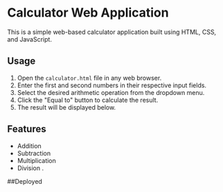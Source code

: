 # Calculator Web Application

This is a simple web-based calculator application built using HTML, CSS, and JavaScript.

## Usage

1. Open the `calculator.html` file in any web browser.
2. Enter the first and second numbers in their respective input fields.
3. Select the desired arithmetic operation from the dropdown menu.
4. Click the "Equal to" button to calculate the result.
5. The result will be displayed below.

## Features

- Addition
- Subtraction
- Multiplication
- Division
.

##Deployed
